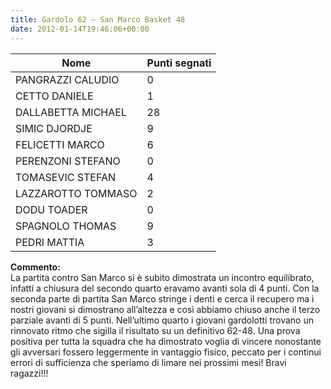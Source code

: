 ```yaml
---
title: Gardolo 62 – San Marco Basket 48
date: 2012-01-14T19:46:06+00:00
---
```

| **Nome** | **Punti segnati** |
| -------- | ----------------- |
| PANGRAZZI CALUDIO | 0 |
| CETTO DANIELE | 1 |
| DALLABETTA MICHAEL | 28 |
| SIMIC DJORDJE | 9 |
| FELICETTI MARCO | 6 |
| PERENZONI STEFANO | 0 |
| TOMASEVIC STEFAN | 4 |
| LAZZAROTTO TOMMASO | 2 |
| DODU TOADER | 0 |
| SPAGNOLO THOMAS | 9 |
| PEDRI MATTIA | 3 |

**Commento:**  
La partita contro San Marco si è subito dimostrata un incontro equilibrato, infatti a chiusura del secondo quarto eravamo avanti sola di 4 punti. Con la seconda parte di partita San Marco stringe i denti e cerca il recupero ma i nostri giovani si dimostrano all’altezza e così abbiamo chiuso anche il terzo parziale avanti di 5 punti. Nell’ultimo quarto i giovani gardolotti trovano un rinnovato ritmo che sigilla il risultato su un definitivo 62-48. Una prova positiva per tutta la squadra che ha dimostrato voglia di vincere nonostante gli avversari fossero leggermente in vantaggio fisico, peccato per i continui errori di sufficienza che speriamo di limare nei prossimi mesi! Bravi ragazzi!!!